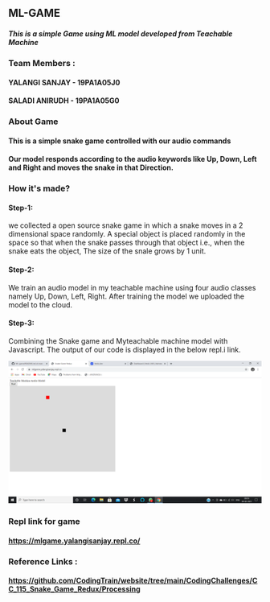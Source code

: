 ## ML-GAME

#### _This is a simple Game using ML model developed from **Teachable Machine**_

### Team Members :

#### **YALANGI SANJAY - 19PA1A05J0**
#### **SALADI ANIRUDH - 19PA1A05G0**

### About Game
#### This is a simple snake game controlled with our audio commands
#### Our model responds according to the audio keywords like **Up**, **Down**, **Left** and **Right** and moves the snake in that Direction.

### How it's made?

#### Step-1:
we collected a open source snake game in which a snake moves in a 2 dimensional space randomly. A special object is placed randomly in the space so that when the snake passes through that object i.e., when the snake eats the object, The size of the snale grows by 1 unit.

#### Step-2:
We train an audio model in my teachable machine using four audio classes namely Up, Down, Left, Right. After training the model we uploaded the model to the cloud.

#### Step-3:
Combining the Snake game and Myteachable machine model with Javascript.
The output of our code is displayed in the below repl.i link.

![Snake-ML](https://raw.githubusercontent.com/Sanjay-009/ML-game/main/Screenshot%20(40).png)

### Repl link for game
#### https://mlgame.yalangisanjay.repl.co/

### Reference Links :
#### https://github.com/CodingTrain/website/tree/main/CodingChallenges/CC_115_Snake_Game_Redux/Processing
